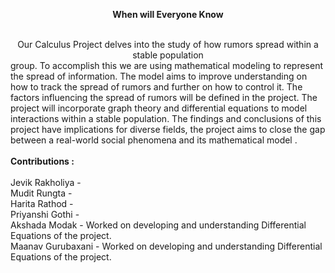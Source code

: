 <b><center>When will Everyone Know</center></b>
<br>
<center>Our Calculus Project delves into the study of how rumors spread within a stable population</center>
group. To accomplish this we are using mathematical modeling to represent the spread
of information. The model aims to improve understanding on how to track the spread of
rumors and further on how to control it. The factors influencing the spread of rumors will
be defined in the project.
The project will incorporate graph theory and differential equations to model interactions
within a stable population.
The findings and conclusions of this project have implications for diverse fields, the project
aims to close the gap between a real-world social phenomena and its mathematical model .
<br>
<br> 
<b><underline>Contributions :</b></underline>
  <br>
<br>
Jevik Rakholiya -  
<br>
Mudit Rungta -  
<br>
Harita Rathod -  
<br>
Priyanshi Gothi -  
<br>
Akshada Modak - Worked on developing and understanding Differential Equations of the project. 
<br>
Maanav Gurubaxani - Worked on developing and understanding Differential Equations of the project. 
<br>

